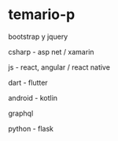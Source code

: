 # temario-p

bootstrap y jquery

csharp - asp net / xamarin

js - react, angular / react native

dart - flutter

android - kotlin

graphql

python - flask 
